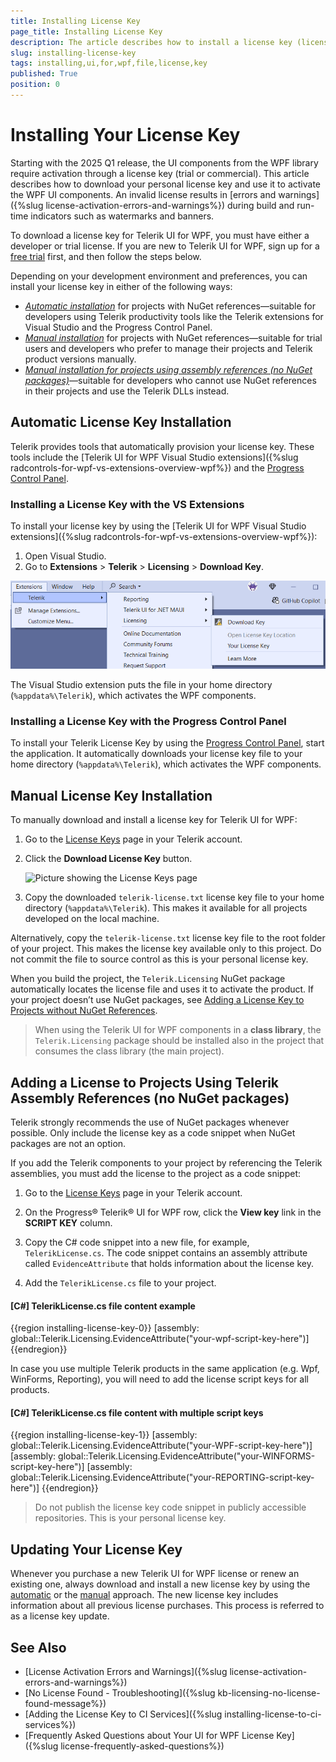 ```yaml
---
title: Installing License Key
page_title: Installing License Key
description: The article describes how to install a license key (licensing) for the Telerik UI for WPF product.
slug: installing-license-key
tags: installing,ui,for,wpf,file,license,key
published: True
position: 0
---
```


# Installing Your License Key

Starting with the 2025 Q1 release, the UI components from the WPF library require activation through a license key (trial or commercial). This article describes how to download your personal license key and use it to activate the WPF UI components. An invalid license results in [errors and warnings]({%slug license-activation-errors-and-warnings%}) during build and run-time indicators such as watermarks and banners.

To download a license key for Telerik UI for WPF, you must have either a developer or trial license. If you are new to Telerik UI for WPF, sign up for a [free trial](https://www.telerik.com/try/ui-for-wpf) first, and then follow the steps below.

Depending on your development environment and preferences, you can install your license key in either of the following ways:

* [*Automatic installation*](#automatic-license-key-installation) for projects with NuGet references&mdash;suitable for developers using Telerik productivity tools like the Telerik extensions for Visual Studio and the Progress Control Panel.
* [*Manual installation*](#manual-license-key-installation) for projects with NuGet references&mdash;suitable for trial users and developers who prefer to manage their projects and Telerik product versions manually.
* [*Manual installation for projects using assembly references (no NuGet packages)*](#adding-a-license-to-projects-using-telerik-assembly-references-no-nuget-packages)&mdash;suitable for developers who cannot use NuGet references in their projects and use the Telerik DLLs instead.

## Automatic License Key Installation

Telerik provides tools that automatically provision your license key. These tools include the [Telerik UI for WPF Visual Studio extensions]({%slug radcontrols-for-wpf-vs-extensions-overview-wpf%}) and the [Progress Control Panel](https://docs.telerik.com/controlpanel/introduction).

### Installing a License Key with the VS Extensions

To install your license key by using the [Telerik UI for WPF Visual Studio extensions]({%slug radcontrols-for-wpf-vs-extensions-overview-wpf%}):

1. Open Visual Studio.
1. Go to **Extensions** > **Telerik** > **Licensing** > **Download Key**.

  ![Download a license key file in the VS extensions for WPF](images/vsx-download-license-key-file.png)

The Visual Studio extension puts the file in your home directory (`%appdata%\Telerik`), which activates the WPF components.

### Installing a License Key with the Progress Control Panel

To install your Telerik License Key by using the [Progress Control Panel](https://docs.telerik.com/controlpanel/introduction), start the application. It automatically downloads your license key file to your home directory (`%appdata%\Telerik`), which activates the WPF components.

## Manual License Key Installation

To manually download and install a license key for Telerik UI for WPF:

1. Go to the [License Keys](https://www.telerik.com/account/your-licenses/license-keys) page in your Telerik account.

1. Click the __Download License Key__ button.

	![Picture showing the License Keys page](images/installing-license-key-0.png)

1. Copy the downloaded `telerik-license.txt` license key file to your home directory (`%appdata%\Telerik`). This makes it available for all projects developed on the local machine.

Alternatively, copy the `telerik-license.txt` license key file to the root folder of your project. This makes the license key available only to this project. Do not commit the file to source control as this is your personal license key.

When you build the project, the `Telerik.Licensing` NuGet package automatically locates the license file and uses it to activate the product. If your project doesn’t use NuGet packages, see [Adding a License Key to Projects without NuGet References](#adding-a-license-key-to-projects-without-nuget-references).

> When using the Telerik UI for WPF components in a __class library__, the `Telerik.Licensing` package should be installed also in the project that consumes the class library (the main project).

## Adding a License to Projects Using Telerik Assembly References (no NuGet packages)

Telerik strongly recommends the use of NuGet packages whenever possible. Only include the license key as a code snippet when NuGet packages are not an option.

If you add the Telerik components to your project by referencing the Telerik assemblies, you must add the license to the project as a code snippet:

1. Go to the [License Keys](https://www.telerik.com/account/your-licenses/license-keys) page in your Telerik account.

1. On the Progress® Telerik® UI for WPF row, click the __View key__ link in the __SCRIPT KEY__ column.

1. Copy the C# code snippet into a new file, for example, `TelerikLicense.cs`. The code snippet contains an assembly attribute called `EvidenceAttribute` that holds information about the license key.

1. Add the `TelerikLicense.cs` file to your project.

#### __[C#] TelerikLicense.cs file content example__
{{region installing-license-key-0}}
	[assembly: global::Telerik.Licensing.EvidenceAttribute("your-wpf-script-key-here")]
{{endregion}}

In case you use multiple Telerik products in the same application (e.g. Wpf, WinForms, Reporting), you will need to add the license script keys for all products.

#### __[C#] TelerikLicense.cs file content with multiple script keys__
{{region installing-license-key-1}}
	[assembly: global::Telerik.Licensing.EvidenceAttribute("your-WPF-script-key-here")]
 	[assembly: global::Telerik.Licensing.EvidenceAttribute("your-WINFORMS-script-key-here")]
  	[assembly: global::Telerik.Licensing.EvidenceAttribute("your-REPORTING-script-key-here")]
{{endregion}}

>Do not publish the license key code snippet in publicly accessible repositories. This is your personal license key.

## Updating Your License Key

Whenever you purchase a new Telerik UI for WPF license or renew an existing one, always download and install a new license key by using the [automatic](#automatic-license-key-installation) or the [manual](#manual-license-key-installation) approach. The new license key includes information about all previous license purchases. This process is referred to as a license key update.

## See Also

* [License Activation Errors and Warnings]({%slug license-activation-errors-and-warnings%})
* [No License Found - Troubleshooting]({%slug kb-licensing-no-license-found-message%})
* [Adding the License Key to CI Services]({%slug installing-license-to-ci-services%})
* [Frequently Asked Questions about Your UI for WPF License Key]({%slug license-frequently-asked-questions%})
